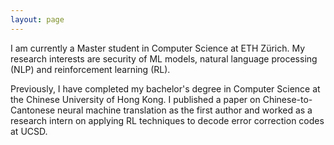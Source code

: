 ```yaml
---
layout: page
---
```


I am currently a Master student in Computer Science at ETH Zürich. My research interests are security of ML models, natural language processing (NLP) and reinforcement learning (RL). 

Previously, I have completed my bachelor's degree in Computer Science at the Chinese University of Hong Kong. I published a paper on Chinese-to-Cantonese neural machine translation as the first author and worked as a research intern on applying RL techniques to decode error correction codes at UCSD.

<!-- My interest is in Reinforcement Learning (RL). RL is a very elegant learning framework: It makes learning possible with simple reward signals. An advantage of this is that we do not have to manually construct a large amount of expert data, as often required in supervised learning, to train our agents. Instead, the agents are free to explore and come up with their solutions to the problem, possibly ones that are beyond our expectations. Besides RL, I am also interested in Natural Language Processing and have some related research experience. -->

<!-- #### Education
- BSc in Computer Science, The Chinese University of Hong Kong (Sep 2019 - present) -->

<!-- #### Experience
- Undergraduate Summer Research Internship, Faculty of Engineering, CUHK (Jun 2020 - Jul 2021)
- iOS Frontend Developer, QBS System Limited, Hong Kong (Jun 2018 - Aug 2019) -->